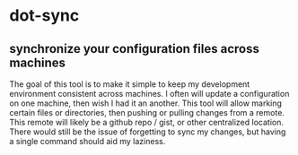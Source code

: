 # dot-sync

## synchronize your configuration files across machines

The goal of this tool is to make it simple to keep my development environment consistent across machines.
I often will update a configuration on one machine, then wish I had it an another.
This tool will allow marking certain files or directories, then pushing or pulling changes from a remote.
This remote will likely be a github repo / gist, or other centralized location.
There would still be the issue of forgetting to sync my changes, but having a single command should aid my laziness.
